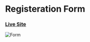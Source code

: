 # Registeration Form
### [Live Site](https://jayant1139.github.io/registerform/)
![Form](https://i.ibb.co/MDDyqrr/Screenshot-2021-10-16-214225.jpg)

